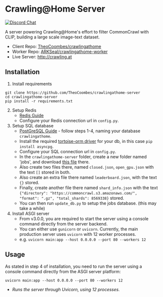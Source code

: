# Crawling@Home Server
[![Discord Chat](https://img.shields.io/discord/823813159592001537?color=5865F2&logo=discord&logoColor=white)](https://discord.gg/dall-e)

A server powering Crawling@Home's effort to filter CommonCrawl with CLIP, building a large scale image-text dataset.
* Client Repo: [TheoCoombes/crawlingathome](https://github.com/TheoCoombes/crawlingathome)
* Worker Repo: [ARKSeal/crawlingathome-worker](https://github.com/ARKSeal/crawlingathome-worker)
* Live Server: http://crawling.at

## Installation
1. Install requirements
```
git clone https://github.com/TheoCoombes/crawlingathome-server
cd crawlingathome-server
pip install -r requirements.txt
```
2. Setup Redis
   - [Redis Guide](https://www.digitalocean.com/community/tutorials/how-to-install-and-secure-redis-on-ubuntu-20-04)
   - Configure your Redis connection url in `config.py`.
3. Setup SQL database
   - [PostGreSQL Guide](https://www.digitalocean.com/community/tutorials/how-to-install-and-use-postgresql-on-ubuntu-20-04) - follow steps 1-4, naming your database `crawlingathome`.
   - Install the required [tortoise-orm driver](https://tortoise-orm.readthedocs.io/en/latest/#pluggable-database-backends) for your db, in this case `pip install asyncpg`.
   - Configure your SQL connection url in `config.py`.
   - In the `crawlingathome-server` folder, create a new folder named 'jobs', and download [this file](https://drive.google.com/file/d/1YiKlmisVJf1ngJv1weRFEaZrt74FSCbH/view?usp=sharing) there.
   - Also create two files there, named `closed.json`, `open_gpu.json` with the text `[]` stored in both.
   - Also create an extra file there named `leaderboard.json`, with the text `{}` stored.
   - Finally, create another file there named `shard_info.json` with the text `{"directory": "https://commoncrawl.s3.amazonaws.com/", "format": ".gz", "total_shards": 8569338}` stored.
   - You can then run `update_db.py` to setup the jobs database. (this may take a while)
4. Install ASGI server
   - From v3.0.0, you are required to start the server using a console command directly from the server backend.
   - You can either use `gunicorn` or `uvicorn`. Currently, the main production server uses `uvicorn` with 12 worker processes.
   - e.g. `uvicorn main:app --host 0.0.0.0 --port 80 --workers 12`


## Usage
As stated in step 4 of installation, you need to run the server using a console command directly from the ASGI server platform:
```
uvicorn main:app --host 0.0.0.0 --port 80 --workers 12
```
- *Runs the server through Uvicorn, using 12 processes.*
